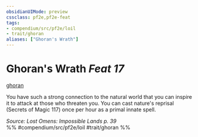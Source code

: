 ```yaml
---
obsidianUIMode: preview
cssclass: pf2e,pf2e-feat
tags:
- compendium/src/pf2e/loil
- trait/ghoran
aliases: ["Ghoran's Wrath"]
---
```

# Ghoran's Wrath  *Feat 17*  
[ghoran](/rules/traits/ghoran-loil.md)  


You have such a strong connection to the natural world that you can inspire it to attack at those who threaten you. You can cast nature's reprisal (Secrets of Magic 117) once per hour as a primal innate spell.

*Source: Lost Omens: Impossible Lands p. 39*  
%% #compendium/src/pf2e/loil #trait/ghoran %%
